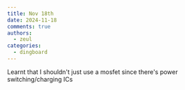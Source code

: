 ```yaml
---
title: Nov 18th
date: 2024-11-18
comments: true
authors:
  - zeul
categories:
  - dingboard
---
```


Learnt that I shouldn't just use a mosfet since there's power switching/charging ICs